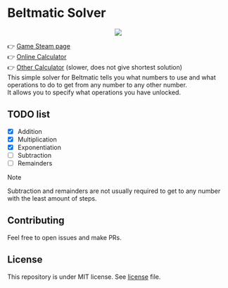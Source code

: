 # Beltmatic Solver
<p align="center">
<img src="https://shared.akamai.steamstatic.com/store_item_assets/steam/apps/2674590/header.jpg?t=1711698143">
</p>

👉 [Game Steam page](https://store.steampowered.com/app/2674590)<br>
👉 [Online Calculator](https://konradowypl.github.io/beltmatic)<br>
👉 [Other Calculator](https://dbrentley.github.io/beltmatic-solver/) (slower, does not give shortest solution)<br>
This simple solver for Beltmatic tells you what numbers to use and what operations to do to get from any number to any other number.
<br>
It allows you to specify what operations you have unlocked.

## TODO list
- [x] Addition
- [x] Multiplication
- [x] Exponentiation
- [ ] Subtraction
- [ ] Remainders
> [!NOTE] 
> Subtraction and remainders are not usually required to get to any number with the least amount of steps.

## Contributing
Feel free to open issues and make PRs.

## License
This repository is under MIT license. See [license](./LICENSE) file.
